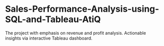# Sales-Performance-Analysis-using-SQL-and-Tableau-AtiQ
The project with emphasis on revenue and profit analysis. Actionable insights via interactive Tableau dashboard.
